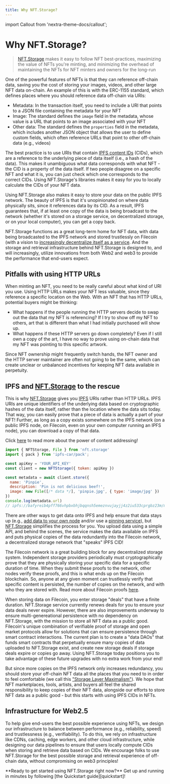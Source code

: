 ```yaml
---
title: Why NFT.Storage?
---
```


import Callout from 'nextra-theme-docs/callout';

# Why NFT.Storage?
> [NFT.Storage](http://NFT.Storage) makes it easy to follow NFT best-practices, maximizing the value of NFTs you're minting, and minimizing the overhead of maintaining the NFTs for NFT minters and owners for the long-run

One of the powerful features of NFTs is that they can reference off-chain data, saving you the cost of storing your images, videos, and other large NFT data on-chain. An example of this is with the ERC-1155 standard, which defines places where you should reference data off-chain via URIs:

- Metadata: In the transaction itself, you need to include a URI that points to a JSON file containing the metadata for your NFT
- Image: The standard defines the `image` field in the metadata, whose value is a URL that points to an image associated with your NFT
- Other data: The standard defines the `properties` field in the metadata, which includes another JSON object that allows the user to define custom fields, which often reference URLs that point to other off-chain data (e.g., videos)

The best practice is to use URIs that contain [IPFS content IDs](https://docs.ipfs.io/concepts/content-addressing/) (CIDs), which are a reference to the underlying piece of data itself (i.e., a hash of the data). This makes it unambiguous what data corresponds with what NFT - the CID is a property of the data itself. If two people disagree on a specific NFT and what it is, you can just check which one corresponds to the correct CIDs. Using NFT.Storage's libraries makes it easy for you to locally calculate the CIDs of your NFT data.

Using NFT.Storage also makes it easy to store your data on the public IPFS network. The beauty of IPFS is that it's unopinionated on where data physically sits, since it references data by its CID. As a result, IPFS guarantees that, if at least one copy of the data is being broadcast to the network (whether it's stored on a storage service, on decentralized storage, or on your local computer), you can get a copy back. 

NFT.Storage functions as a great long-term home for NFT data, with data being broadcasted to the IPFS network and stored trustlessly on Filecoin (with a vision to [increasingly decentralize itself as a service](https://nft.storage/blog/post/2022-01-20-decentralizing-nft-storage/). And the storage and retrieval infrastructure behind NFT.Storage is designed to, and will increasingly, utilize innovations from both Web2 and web3 to provide the performance that end-users expect.


## Pitfalls with using HTTP URLs

When minting an NFT, you need to be really careful about what kind of URI you use. Using HTTP URLs makes your NFT less valuable, since they reference a specific location on the Web. With an NFT that has HTTP URLs, potential buyers might be thinking:

- What happens if the people running the HTTP servers decide to swap out the data that my NFT is referencing? If I try to show off my NFT to others, art that is different than what I had initially purchased will show up.
- What happens if these HTTP servers go down completely? Even if I still own a copy of the art, I have no way to prove using on-chain data that my NFT was pointing to this specific artwork.

Since NFT ownership might frequently switch hands, the NFT owner and the HTTP server maintainer are often not going to be the same, which can create unclear or unbalanced incentives for keeping NFT data available in perpetuity.

## IPFS and [NFT.Storage](http://NFT.Storage) to the rescue

This is why [NFT.Storage](http://NFT.Storage) gives you [IPFS](https://ipfs.io/) URIs rather than HTTP URLs. IPFS URIs are unique identifiers of the underlying data based on cryptographic hashes of the data itself, rather than the location where the data sits today. That way, you can easily prove that a piece of data is actually a part of your NFT! Further, as long as a copy exists somewhere on the IPFS network (on a public IPFS node, on Filecoin, even on your own computer running an IPFS node), you can download a copy of that data.

Click [here](https://proto.school/content-addressing) to read more about the power of content addressing!

```javascript
import { NFTStorage, File } from 'nft.storage'
import { pack } from 'ipfs-car/pack';

const apiKey = 'YOUR_API_KEY'
const client = new NFTStorage({ token: apiKey })

const metadata = await client.store({
  name: 'Pinpie',
  description: 'Pin is not delicious beef!',
  image: new File([/* data */], 'pinpie.jpg', { type: 'image/jpg' })
})
console.log(metadata.url)
// ipfs://bafyreib4pff766vhpbxbhjbqqnsh5emeznvujayjj4z2iu533cprgbz23m/metadata.json
```

There are other ways to get data onto IPFS and help ensure that data stays up (e.g., [add data to your own node](https://docs.ipfs.io/how-to/command-line-quick-start/) and/or use a [pinning service](https://docs.ipfs.io/how-to/work-with-pinning-services/)), but [NFT.Storage](https://nft.storage) simplifies the process for you. You upload data using a simple API, and behind the scenes, the service makes the data available on IPFS and puts physical copies of the data redundantly into the Filecoin network, a decentralized storage network that "speaks" IPFS CID!

The Filecoin network is a great building block for any decentralized storage system. Independent storage providers periodically must cryptographically prove that they are physically storing your specific data for a specific duration of time. When they submit these proofs to the network, other nodes verify these proofs, and this is what ends up on the Filecoin blockchain. So, anyone at any given moment can trustlessly verify that specific content is persisted, the number of copies on the network, and with who they are stored with. Read more about Filecoin proofs [here](https://filecoin.io/blog/posts/what-sets-us-apart-filecoin-s-proof-system/).

When storing data on Filecoin, you enter storage "deals" that have a finite duration. NFT.Storage service currently renews deals for you to ensure your data deals never expire. However, there are also improvements underway to ensure multi-genereational persistence with no dependency on NFT.Storage, with the mission to store all NFT data as a public good. Filecoin's unique combination of verifiable proof of storage and open market protocols allow for solutions that can ensure persistence through smart contract interactions. The current plan is to create a "data DAOs" that funds smart contracts that perpetually ensure many copies of data uploaded to NFT.Storage exist, and create new storage deals if storage deals expire or copies go away. Using NFT.Storage today positions you to take advantage of these future upgrades with no extra work from your end!

But since more copies on the IPFS network only increases redundancy, you should store your off-chain NFT data all the places that you need to in order to feel comfortable (we call this ["Storage Layer Maximalism"](https://nft.storage/blog/post/2021-12-14-storage-layer-maximalism/)). We hope that NFT marketplaces, tools, artists, and buyers all feel the shared responsibility to keep copies of their NFT data, alongside our efforts to store NFT data as a public good - but this starts with using IPFS CIDs in NFTs.

## Infrastructure for Web2.5

To help give end-users the best possible experience using NFTs, we design our infrastructure to balance between performance (e.g., reliability, speed) and trustlessness (e.g., verifiability). To do this, we rely on infrastructure like CDNs, caching, edge workers, and other cloud infrastructure, while designing our data pipelines to ensure that users locally compute CIDs when storing and retrieve data based on CIDs. We encourage folks to use NFT.Storage for the best possible storage and retrieval experience of off-chain data, without compromising on web3 principles!

<Callout emoji="⚡">
**Ready to get started using NFT.Storage right now?** Get up and running in minutes by following [the Quickstart guide][quickstart]!
</Callout>

[quickstart]: ./
[reference-http-api]: https://nft.storage/api-docs/
[concepts-car-files]: ../concepts/car-files/

